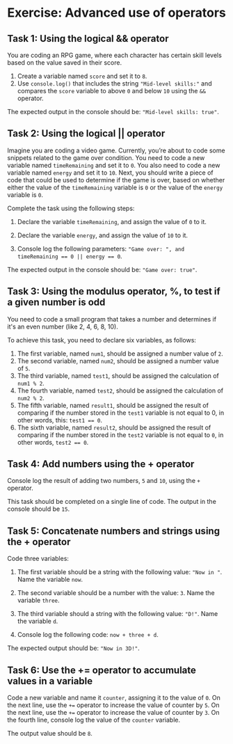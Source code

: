 # Exercise: Advanced use of operators

## Task 1: Using the logical && operator

You are coding an RPG game, where each character has certain skill levels based on the value saved in their score.

1. Create a variable named `score` and set it to `8`.
2. Use `console.log()` that includes the string `"Mid-level skills:"` and compares the `score` variable to above `0` and below `10` using the `&&` operator.

The expected output in the console should be: `"Mid-level skills: true"`.

## Task 2: Using the logical || operator

Imagine you are coding a video game. Currently, you’re about to code some snippets related to the game over condition.
You need to code a new variable named `timeRemaining` and set it to `0`. You also need to code a new variable named `energy` and set it to `10`.
Next, you should write a piece of code that could be used to determine if the game is over, based on whether either the value of the `timeRemaining` variable is `0` or the value of the `energy` variable is `0`.

Complete the task using the following steps:

1. Declare the variable `timeRemaining`, and assign the value of `0` to it.

2. Declare the variable `energy`, and assign the value of `10` to it.

3. Console log the following parameters: `"Game over: ", and timeRemaining == 0 || energy == 0`.

The expected output in the console should be: `"Game over: true"`.

## Task 3: Using the modulus operator, %, to test if a given number is odd

You need to code a small program that takes a number and determines if it's an even number (like 2, 4, 6, 8, 10).

To achieve this task, you need to declare six variables, as follows:

1. The first variable, named `num1`, should be assigned a number value of `2`.
2. The second variable, named `num2`, should be assigned a number value of `5`.
3. The third variable, named `test1`, should be assigned the calculation of `num1 % 2`.
4. The fourth variable, named `test2`, should be assigned the calculation of `num2 % 2`.
5. The fifth variable, named `result1`, should be assigned the result of comparing if the number stored in the `test1` variable is not equal to 0, in other words, this: `test1 == 0`.
6. The sixth variable, named `result2`, should be assigned the result of comparing if the number stored in the `test2` variable is not equal to `0`, in other words, `test2 == 0`.

## Task 4: Add numbers using the + operator

Console log the result of adding two numbers, `5` and `10`, using the `+` operator.

This task should be completed on a single line of code. The output in the console should be `15`.

## Task 5: Concatenate numbers and strings using the + operator

Code three variables:

1. The first variable should be a string with the following value: `"Now in "`. Name the variable `now`.

2. The second variable should be a number with the value: `3`. Name the variable `three`.

3. The third variable should a string with the following value: `"D!"`. Name the variable `d`.

4. Console log the following code: `now + three + d`.

The expected output should be: `"Now in 3D!"`.

## Task 6: Use the += operator to accumulate values in a variable

Code a new variable and name it `counter`, assigning it to the value of `0`.
On the next line, use the `+=` operator to increase the value of counter by `5`.
On the next line, use the `+=` operator to increase the value of counter by `3`.
On the fourth line, console log the value of the `counter` variable.

The output value should be `8`.
